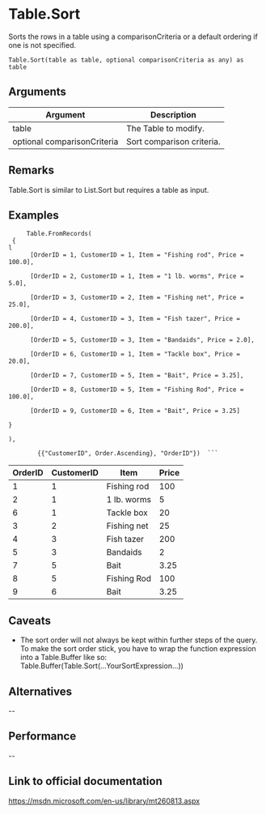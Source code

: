 # Table.Sort

Sorts the rows in a table using a comparisonCriteria or a default ordering if one is not specified.

```Table.Sort(table as table, optional comparisonCriteria as any) as table ```

## Arguments


Argument | Description
-------- | -----------
table | The Table to modify.
optional comparisonCriteria | Sort comparison criteria.

## Remarks

Table.Sort is similar to List.Sort but requires a table as input.

## Examples

```Table.Sort(  
     Table.FromRecords(  
 {  
l 
      [OrderID = 1, CustomerID = 1, Item = "Fishing rod", Price = 100.0],  
  
      [OrderID = 2, CustomerID = 1, Item = "1 lb. worms", Price = 5.0],  
  
      [OrderID = 3, CustomerID = 2, Item = "Fishing net", Price = 25.0],  
  
      [OrderID = 4, CustomerID = 3, Item = "Fish tazer", Price = 200.0],  
  
      [OrderID = 5, CustomerID = 3, Item = "Bandaids", Price = 2.0],  
  
      [OrderID = 6, CustomerID = 1, Item = "Tackle box", Price = 20.0],  
  
      [OrderID = 7, CustomerID = 5, Item = "Bait", Price = 3.25],  
  
      [OrderID = 8, CustomerID = 5, Item = "Fishing Rod", Price = 100.0],  
  
      [OrderID = 9, CustomerID = 6, Item = "Bait", Price = 3.25]  
  
}  
  
),  
  
        {{"CustomerID", Order.Ascending}, "OrderID"})  ```
````

OrderID | CustomerID | Item | Price
------- | ---------- | ---- | -----
1 | 1 | Fishing rod | 100
2 | 1 | 1 lb. worms | 5
6 | 1 | Tackle box | 20
3 | 2 | Fishing net | 25
4 | 3 | Fish tazer | 200
5 | 3 | Bandaids | 2
7 | 5 | Bait | 3.25
8 | 5 | Fishing Rod | 100
9 | 6 | Bait | 3.25


## Caveats
- The sort order will not always be kept within further steps of the query. To make the sort order stick, you have to wrap the function expression into a Table.Buffer like so: Table.Buffer(Table.Sort(...YourSortExpression...))


## Alternatives
--
## Performance
--
## Link to official documentation
https://msdn.microsoft.com/en-us/library/mt260813.aspx
